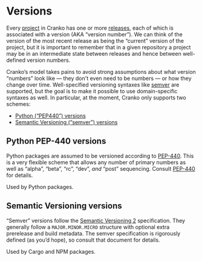 # Versions

Every [project](./projects.md) in Cranko has one or more
[releases](./releases.md), each of which is associated with a version (AKA
“version number”). We can think of the version of the most recent release as
being the “current” version of the project, but it is important to remember that
in a given repository a project may be in an intermediate state between releases
and hence between well-defined version numbers.

Cranko’s model takes pains to avoid strong assumptions about what version
“numbers” look like — they don't even need to be numbers — or how they change
over time. Well-specified versioning syntaxes like [semver][semver2] are
supported, but the goal is to make it possible to use domain-specific syntaxes
as well. In particular, at the moment, Cranko only supports two schemes:

- [Python (“PEP440”) versions](#python-pep-440-versions)
- [Semantic Versioning (“semver”) versions](#semantic-versioning-versions)


## Python PEP-440 versions

Python packages are assumed to be versioned according to [PEP-440]. This is a
very flexible scheme that allows any number of primary numbers as well as
“alpha”, “beta”, “rc”, “dev”, *and* “post” sequencing. Consult [PEP-440] for
details.

[PEP-440]: https://www.python.org/dev/peps/pep-0440/

Used by Python packages.


## Semantic Versioning versions

“Semver” versions follow the [Semantic Versioning 2][semver2] specification.
They generally follow a `MAJOR.MINOR.MICRO` structure with optional extra
prerelease and build metadata. The semver specification is rigorously defined
(as you’d hope), so consult that document for details.

[semver2]: https://semver.org/

Used by Cargo and NPM packages.
